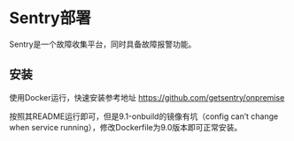 # Sentry部署

Sentry是一个故障收集平台，同时具备故障报警功能。

## 安装

使用Docker运行，快速安装参考地址 https://github.com/getsentry/onpremise

按照其README运行即可，但是9.1-onbuild的镜像有坑（config can’t change when service running），修改Dockerfile为9.0版本即可正常安装。
